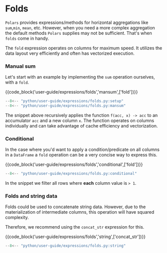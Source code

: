 # Folds

`Polars` provides expressions/methods for horizontal aggregations like `sum`,`min`, `mean`,
etc. However, when you need a more complex aggregation the default methods `Polars` supplies may not be sufficient. That's when `folds` come in handy.

The `fold` expression operates on columns for maximum speed. It utilizes the data layout very efficiently and often has vectorized execution.

### Manual sum

Let's start with an example by implementing the `sum` operation ourselves, with a `fold`.

{{code_block('user-guide/expressions/folds','mansum',['fold'])}}

```python exec="on" result="text" session="user-guide/folds"
--8<-- "python/user-guide/expressions/folds.py:setup"
--8<-- "python/user-guide/expressions/folds.py:mansum"
```

The snippet above recursively applies the function `f(acc, x) -> acc` to an accumulator `acc` and a new column `x`. The function operates on columns individually and can take advantage of cache efficiency and vectorization.

### Conditional

In the case where you'd want to apply a condition/predicate on all columns in a `DataFrame` a `fold` operation can be a very concise way to express this.

{{code_block('user-guide/expressions/folds','conditional',['fold'])}}

```python exec="on" result="text" session="user-guide/folds"
--8<-- "python/user-guide/expressions/folds.py:conditional"
```

In the snippet we filter all rows where **each** column value is `> 1`.

### Folds and string data

Folds could be used to concatenate string data. However, due to the materialization of intermediate columns, this operation will have squared complexity.

Therefore, we recommend using the `concat_str` expression for this.

{{code_block('user-guide/expressions/folds','string',['concat_str'])}}

```python exec="on" result="text" session="user-guide/folds"
--8<-- "python/user-guide/expressions/folds.py:string"
```
